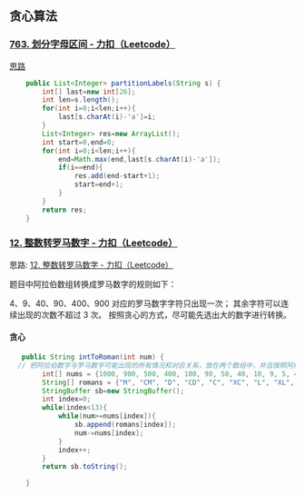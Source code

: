 ## 贪心算法

### [763. 划分字母区间 - 力扣（Leetcode）](https://leetcode.cn/problems/partition-labels/description/)

[思路](https://leetcode.cn/problems/partition-labels/solutions/455703/hua-fen-zi-mu-qu-jian-by-leetcode-solution/)

```java
    public List<Integer> partitionLabels(String s) {
        int[] last=new int[26];
        int len=s.length();
        for(int i=0;i<len;i++){
            last[s.charAt(i)-'a']=i;
        }
        List<Integer> res=new ArrayList();
        int start=0,end=0;
        for(int i=0;i<len;i++){
            end=Math.max(end,last[s.charAt(i)-'a']);
            if(i==end){
                res.add(end-start+1);
                start=end+1;
            }
        }
        return res;
    }
```

### [12. 整数转罗马数字 - 力扣（Leetcode）](https://leetcode.cn/problems/integer-to-roman/description/)

思路: [12. 整数转罗马数字 - 力扣（Leetcode）](https://leetcode.cn/problems/integer-to-roman/solutions/15339/tan-xin-suan-fa-by-liweiwei1419/)

题目中阿拉伯数组转换成罗马数字的规则如下：

4、9、40、90、400、900 对应的罗马数字字符只出现一次；
其余字符可以连续出现的次数不超过 3 次。
按照贪心的方式，尽可能先选出大的数字进行转换。

#### 贪心

```java
   public String intToRoman(int num) {
  // 把阿拉伯数字与罗马数字可能出现的所有情况和对应关系，放在两个数组中，并且按照阿拉伯数字的大小降序排列
        int[] nums = {1000, 900, 500, 400, 100, 90, 50, 40, 10, 9, 5, 4, 1};
        String[] romans = {"M", "CM", "D", "CD", "C", "XC", "L", "XL", "X", "IX", "V", "IV", "I"};
        StringBuffer sb=new StringBuffer();
        int index=0;
        while(index<13){
            while(num>=nums[index]){
                sb.append(romans[index]);
                num-=nums[index];
            }
            index++;
        }
        return sb.toString();

    }
```
